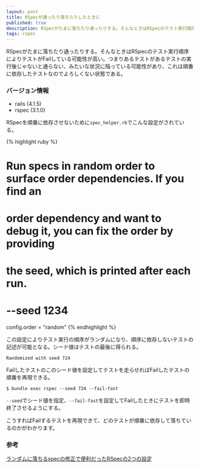 ```yaml
---
layout: post
title: RSpecが通ったり落ちたりしたときに
published: true
description: RSpecがたまに落ちたり通ったりする。そんなときはRSpecのテスト実行順序によりテストがFailしている可能性が高い。つまりあるテストがあるテストの実行後じゃないと通らない、みたいな状況に陥っている可能性があり、これは順番に依存したテストなのでよろしくない状態である。
tags: rspec
---
```


RSpecがたまに落ちたり通ったりする。そんなときはRSpecのテスト実行順序によりテストがFailしている可能性が高い。つまりあるテストがあるテストの実行後じゃないと通らない、みたいな状況に陥っている可能性があり、これは順番に依存したテストなのでよろしくない状態である。

### バージョン情報
* rails (4.1.5)
* rspec (3.1.0)

RSpecを順番に依存させないために`spec_helper.rb`でこんな設定がされている。

{% highlight ruby %}
# Run specs in random order to surface order dependencies. If you find an
# order dependency and want to debug it, you can fix the order by providing
# the seed, which is printed after each run.
#     --seed 1234
config.order = "random"
{% endhighlight %}

この設定によりテスト実行の順序がランダムになり、順序に依存しないテストの記述が可能となる。シード値はテストの最後に得られる。

    Randomized with seed 724


Failしたテストのこのシード値を設定してテストを走らせればFailしたテストの順番を再現できる。

    $ bundle exec rspec --seed 724 --fail-fast

`--seed`でシード値を指定、`--fail-fast`を設定してFailしたときにテストを即時終了させるようにする。

こうすればFailするテストを再現できて、どのテストが順番に依存して落ちているのかがわかります。

### 参考
[ランダムに落ちるspecの修正で便利だったRSpecの2つの設定](http://ikm.hatenablog.jp/entry/2013/03/26/003838)

